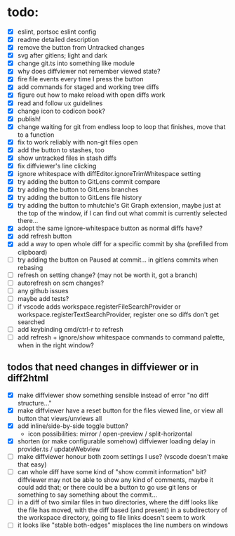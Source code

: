 # todo:

- [x] eslint, portsoc eslint config
- [x] readme detailed description
- [x] remove the button from Untracked changes
- [x] svg after gitlens; light and dark
- [x] change git.ts into something like module
- [x] why does diffviewer not remember viewed state?
- [x] fire file events every time I press the button
- [x] add commands for staged and working tree diffs
- [x] figure out how to make reload with open diffs work
- [x] read and follow ux guidelines
- [x] change icon to codicon book?
- [x] publish!
- [x] change waiting for git from endless loop to loop that finishes, move that
      to a function
- [x] fix to work reliably with non-git files open
- [x] add the button to stashes, too
- [x] show untracked files in stash diffs
- [x] fix diffviewer's line clicking
- [x] ignore whitespace with diffEditor.ignoreTrimWhitespace setting
- [x] try adding the button to GitLens commit compare
- [x] try adding the button to GitLens branches
- [x] try adding the button to GitLens file history
- [x] try adding the button to mhutchie's Git Graph extension, maybe just at the
      top of the window, if I can find out what commit is currently selected
      there...
- [x] adopt the same ignore-whitespace button as normal diffs have?
- [x] add refresh button
- [x] add a way to open whole diff for a specific commit by sha (prefilled from clipboard)
- [ ] try adding the button on Paused at commit... in gitlens commits when
      rebasing
- [ ] refresh on setting change? (may not be worth it, got a branch)
- [ ] autorefresh on scm changes?
- [ ] any github issues
- [ ] maybe add tests?
- [ ] if vscode adds workspace.registerFileSearchProvider or
      workspace.registerTextSearchProvider, register one so diffs don't get
      searched
- [ ] add keybinding cmd/ctrl-r to refresh
- [ ] add refresh + ignore/show whitespace commands to command palette, when in
      the right window?

## todos that need changes in diffviewer or in diff2html

- [x] make diffviewer show something sensible instead of error "no diff
      structure..."
- [x] make diffviewer have a reset button for the files viewed line, or view all
      button that views/unviews all
- [x] add inline/side-by-side toggle button?
  - icon possibilities: mirror / open-preview / split-horizontal
- [x] shorten (or make configurable somehow) diffviewer loading delay in
      provider.ts / updateWebview
- [ ] make diffviewer honour both zoom settings I use? (vscode doesn't make that
      easy)
- [ ] can whole diff have some kind of "show commit information" bit? diffviewer
      may not be able to show any kind of comments, maybe it could add that; or
      there could be a button to go use git lens or something to say something
      about the commit...
- [ ] in a diff of two similar files in two directories, where the diff looks
      like the file has moved, with the diff based (and present) in a
      subdirectory of the workspace directory, going to file links doesn't seem
      to work
- [ ] it looks like "stable both-edges" misplaces the line numbers on windows
